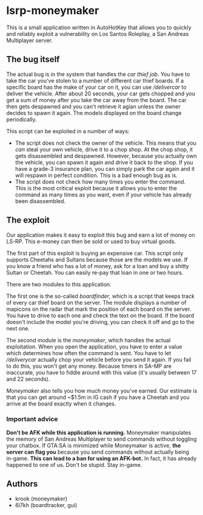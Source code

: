 lsrp-moneymaker
===============

This is a small application written in AutoHotKey that allows you to quickly and reliably exploit a vulnerability on Los Santos Roleplay, a San Andreas Multiplayer server.

The bug itself
--------------
The actual bug is in the system that handles the *car thief job*. You have to take the car you've stolen to a number of different car thief boards. If a specific board has the make of your car on it, you can use */delivercar* to deliver the vehicle. After about 20 seconds, your car gets chopped and you get a sum of money after you take the car away from the board. The car then gets despawned and you can't retrieve it agian unless the owner decides to spawn it again. The models displayed on the board change periodically.

This script can be exploited in a number of ways:
- The script does not check the owner of the vehicle. This means that you *can* steal your own vehicle, drive it to a chop shop. At the chop shop, it gets disassembled and despawned. However, because you actually own the vehicle, you can spawn it again and drive it back to the shop. If you have a grade-3 insurance plan, you can simply park the car again and it will respawn in perfect condition. This is a bad enough bug as is.
- The script does not check how many times you enter the command. This is the most critical exploit because it allows you to enter the command as many times as you want, even if your vehicle has already been disassembled.

The exploit
-----------
Our application makes it easy to exploit this bug and earn a lot of money on LS-RP. This e-money can then be sold or used to buy virtual goods.

The first part of this exploit is buying an expensive car. This script only supports Cheetahs and Sultans because those are the models we use. If you know a friend who has a lot of money, ask for a loan and buy a shitty Sultan or Cheetah. You can easily re-pay that loan in one or two hours.

There are two modules to this application.

The first one is the so-called *boardfinder*, which is a script that keeps track of every car thief board on the server. The module displays a number of mapicons on the radar that mark the position of each board on the server. You have to drive to each one and check the text on the board. If the board doesn't include the model you're driving, you can check it off and go to the next one.

The second module is the *moneymaker*, which handles the actual exploitation. When you open the application, you have to enter a value which determines how often the command is sent. You have to let */deliverycar* actually chop your vehicle before you send it again. If you fail to do this, you won't get any money. Because timers in SA-MP are inaccurate, you have to fiddle around with this value (it's usually between 17 and 22 seconds).

*Moneymaker* also tells you how much money you've earned. Our estimate is that you can get around ~$1.5m in IG cash if you have a Cheetah and you arrive at the board exactly when it changes.

### Important advice
**Don't be AFK while this application is running.** Moneymaker manipulates the memory of San Andreas Multiplayer to send commands without toggling your chatbox. If GTA:SA is minimized while Moneymaker is active, **the server can flag you** because you send commands without actually being in-game. **This can lead to a ban for using an AFK-bot.** In fact, it has already happened to one of us. Don't be stupid. Stay in-game.

Authors
-------

* krook (moneymaker)
* 6i7kh (boardtracker, gui)
